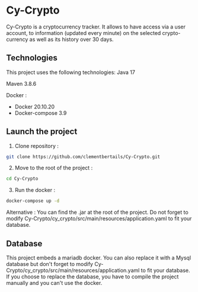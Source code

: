 # Cy-Crypto

Cy-Crypto is a cryptocurrency tracker.
It allows to have access via a user account, to information (updated every minute) on the selected crypto-currency as well as its history over 30 days.

## Technologies

This project uses the following technologies:
Java 17

Maven 3.8.6

Docker :
- Docker 20.10.20
- Docker-compose 3.9

## Launch the project

1. Clone repository : 
```bash
git clone https://github.com/clementbertails/Cy-Crypto.git
```
2. Move to the root of the project :
```bash
cd Cy-Crypto
```
3. Run the docker :
```bash
docker-compose up -d
```

Alternative :
You can find the .jar at the root of the project.
Do not forget to modify Cy-Crypto/cy_crypto/src/main/resources/application.yaml to fit your database.

## Database

This project embeds a mariadb docker.
You can also replace it with a Mysql database but don't forget to modify Cy-Crypto/cy_crypto/src/main/resources/application.yaml to fit your database.
If you choose to replace the database, you have to compile the project manually and you can't use the docker.

